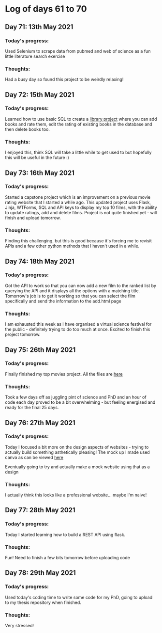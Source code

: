 # Log of days 61 to 70

## Day 71: 13th May 2021

### Today's progress:

Used Selenium to scrape data from pubmed and web of science as a fun little literature search exercise

### Thoughts:

Had a busy day so found this project to be weirdly relaxing! 

## Day 72: 15th May 2021

### Today's progress:

Learned how to use basic SQL to create a [library project](https://github.com/blain1995/100DaysOfCode/blob/main/scripts/days71to80/day72) where you can add books and rate them, edit the rating of existing books in the database and then delete books too.

### Thoughts:

I enjoyed this, think SQL will take a little while to get used to but hopefully this will be useful in the future :)

## Day 73: 16th May 2021

### Today's progress:

Started a capstone project which is an improvement on a previous movie rating website that I started a while ago. This updated project uses Flask, Jinja, WTForms, SQL and API keys to display my top 10 films, with the ability to update ratings, add and delete films. Project is not quite finished yet - will finish and upload tomorrow.

### Thoughts:

Finding this challenging, but this is good because it's forcing me to revisit APIs and a few other python methods that I haven't used in a while.

## Day 74: 18th May 2021

### Today's progress:

Got the API to work so that you can now add a new film to the ranked list by querying the API and it displays all the options with a matching title. Tomorrow's job is to get it working so that you can select the film specifically and send the information to the add.html page

### Thoughts: 

I am exhausted this week as I have organised a virtual science festival for the public - definitely trying to do too much at once. Excited to finish this project tomorrow.

## Day 75: 26th May 2021

### Today's progress:

Finally finished my top movies project. All the files are [here](https://github.com/blain1995/100DaysOfCode/blob/main/scripts/days71to80/day73)

### Thoughts:

Took a few days off as juggling pint of science and PhD and an hour of code each day proved to be a bit overwhelming - but feeling energised and ready for the final 25 days.

## Day 76: 27th May 2021

### Today's progress:

Today I focused a bit more on the design aspects of websites - trying to actually build something asthetically pleasing! The mock up I made used canva as can be viewed [here](https://www.canva.com/design/DAEfsPIQrWw/-C86FMS83tPKtIWdxj8lPw/view?website#4)

Eventually going to try and actually make a mock website using that as a design

### Thoughts:

I actually think this looks like a professional website... maybe I'm naive!

## Day 77: 28th May 2021

### Today's progress:

Today I started learning how to build a REST API using flask. 

### Thoughts:

Fun! Need to finish a few bits tomorrow before uploading code

## Day 78: 29th May 2021

### Today's progress: 

Used today's coding time to write some code for my PhD, going to upload to my thesis repository when finished.

### Thoughts:

Very stressed! 
